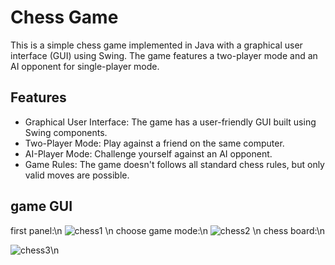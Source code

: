# Chess Game
This is a simple chess game implemented in Java with a graphical user interface (GUI) using Swing. The game features a two-player mode and an AI opponent for single-player mode.

## Features
- Graphical User Interface: The game has a user-friendly GUI built using Swing components.
- Two-Player Mode: Play against a friend on the same computer.
- AI-Player Mode: Challenge yourself against an AI opponent.
- Game Rules: The game doesn't follows all standard chess rules, but only valid moves are possible.
## game GUI
first panel:\n
![chess1](https://github.com/maryamjbr/chess-game/assets/135154626/5af82581-0d03-4a2b-8556-d202ff4ff1c8)
\n
choose game mode:\n
![chess2](https://github.com/maryamjbr/chess-game/assets/135154626/d7778448-3b02-4e30-8dc5-6c70c0d6ba40)
\n
chess board:\n

![chess3](https://github.com/maryamjbr/chess-game/assets/135154626/b0b5898c-5f48-43c0-89a2-9cc8dbc4b3e5)\n
